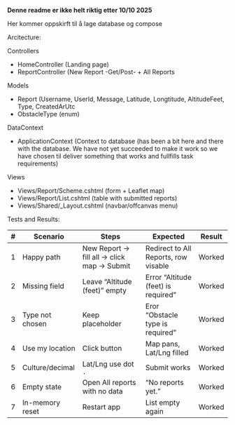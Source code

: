 
**Denne readme er ikke helt riktig etter 10/10 2025**

Her kommer oppskirft til å lage database og compose





Arcitecture:

Controllers
- HomeController (Landing page)
- ReportController (New Report -Get/Post- + All Reports

Models
- Report (Username, UserId, Message, Latitude, Longtitude, AltitudeFeet, Type, CreatedArUtc
- ObstacleType (enum)

DataContext
- ApplicationContext (Context to database (has been a bit here and there with the database. We have not yet succeeded to make it work so we have chosen til deliver something that works and fullfills task requirements)

Views
- Views/Report/Scheme.cshtml (form + Leaflet map)
- Views/Report/List.cshtml (table with submitted reports)
- Views/Shared/_Layout.cshtml (navbar/offcanvas menu)


Tests and Results:


| # | Scenario        | Steps                                            | Expected                                     | Result |
| - | --------------- | ------------------------------------------------ | -------------------------------------------- | ------ |
| 1 | Happy path      | New Report → fill all → click map → Submit       | Redirect to All Reports, row visable         | Worked |
| 2 | Missing field   | Leave “Altitude (feet)” empty                    | Error “Altitude (feet) is required”          | Worked |
| 3 | Type not chosen | Keep placeholder                                 | Eror “Obstacle type is required”             | Worked |
| 4 | Use my location | Click button                                     | Map pans, Lat/Lng filled                     | Worked |
| 5 | Culture/decimal | Lat/Lng use dot `.`                              | Submit works                                 | Worked |
| 6 | Empty state     | Open All reports with no data                    | “No reports yet.”                            | Worked |
| 7 | In-memory reset | Restart app                                      | List empty again                             | Worked |





